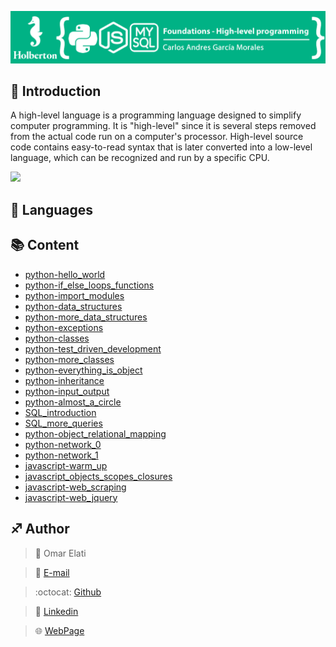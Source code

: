 ![](Top.png)

## :orange_book: Introduction

A high-level language is a programming language designed to simplify computer programming. It is "high-level" since it is several steps removed from the actual code run on a computer's processor. High-level source code contains easy-to-read syntax that is later converted into a low-level language, which can be recognized and run by a specific CPU.

![](https://www.bookbird.co.uk/files/PageImages/FlowDiagram2.png)

## :blue_book: Languages



## :books: Content

- [python-hello_world](python-hello_world/)
- [python-if_else_loops_functions](python-if_else_loops_functions/)
- [python-import_modules](python-import_modules/)
- [python-data_structures](python-data_structures/)
- [python-more_data_structures](python-more_data_structures/)
- [python-exceptions](python-exceptions/)
- [python-classes](python-classes/)
- [python-test_driven_development](python-test_driven_development/)
- [python-more_classes](python-more_classes/)
- [python-everything_is_object](python-everything_is_object/)
- [python-inheritance](python-inheritance/)
- [python-input_output](python-input_output/)
- [python-almost_a_circle](python-almost_a_circle/)
- [SQL_introduction](SQL_introduction/)
- [SQL_more_queries](SQL_more_queries/)
- [python-object_relational_mapping](python-object_relational_mapping/)
- [python-network_0](python-network_0/)
- [python-network_1](python-network_1/)
- [javascript-warm_up](javascript-warm_up/)
- [javascript_objects_scopes_closures](javascript_objects_scopes_closures/)
- [javascript-web_scraping](javascript-web_scraping/)
- [javascript-web_jquery](javascript-web_jquery/)


## :sagittarius: Author

> :man: Omar Elati

> :e-mail: [E-mail](5796@holbertonschool.com)

> :octocat: [Github](https://github.com/OmarElati)


> :blue_book: [Linkedin](https://www.linkedin.com/in/omar-elati)

> :globe_with_meridians: [WebPage](https://omarelati.github.io/)
